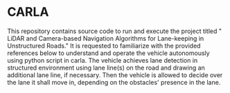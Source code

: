 # CARLA

This repository contains source code to run and execute the project titled " LiDAR and Camera-based Navigation Algorithms for Lane-keeping in Unstructured Roads."
It is requested to familiarize with the provided references below to understand and operate the vehicle autonomously using python script in carla.
The vehicle achieves lane detection in structured environment using lane line(s) on the road and drawing an additional lane line, if necessary. Then the vehicle is allowed to decide over the lane it shall move in, depending on the obstacles' presence in the lane. 
